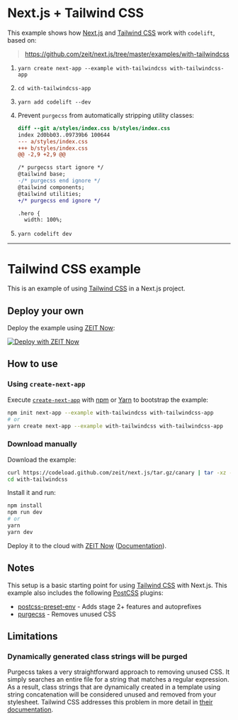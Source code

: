 # Next.js + Tailwind CSS

This example shows how [Next.js](https://github.com/zeit/next.js/tree/master) and [Tailwind CSS](https://tailwindcss.com/) work with `codelift`, based on:

> https://github.com/zeit/next.js/tree/master/examples/with-tailwindcss

1. `yarn create next-app --example with-tailwindcss with-tailwindcss-app`
1. `cd with-tailwindcss-app`
1. `yarn add codelift --dev`
1. Prevent `purgecss` from automatically stripping utility classes:

   ```diff
   diff --git a/styles/index.css b/styles/index.css
   index 2d0bb03..09739b6 100644
   --- a/styles/index.css
   +++ b/styles/index.css
   @@ -2,9 +2,9 @@

   /* purgecss start ignore */
   @tailwind base;
   -/* purgecss end ignore */
   @tailwind components;
   @tailwind utilities;
   +/* purgecss end ignore */

   .hero {
     width: 100%;
   ```

1. `yarn codelift dev`

---

# Tailwind CSS example

This is an example of using [Tailwind CSS](https://tailwindcss.com) in a Next.js project.

## Deploy your own

Deploy the example using [ZEIT Now](https://zeit.co/now):

[![Deploy with ZEIT Now](https://zeit.co/button)](https://zeit.co/import/project?template=https://github.com/zeit/next.js/tree/canary/examples/with-tailwindcss)

## How to use

### Using `create-next-app`

Execute [`create-next-app`](https://github.com/zeit/next.js/tree/canary/packages/create-next-app) with [npm](https://docs.npmjs.com/cli/init) or [Yarn](https://yarnpkg.com/lang/en/docs/cli/create/) to bootstrap the example:

```bash
npm init next-app --example with-tailwindcss with-tailwindcss-app
# or
yarn create next-app --example with-tailwindcss with-tailwindcss-app
```

### Download manually

Download the example:

```bash
curl https://codeload.github.com/zeit/next.js/tar.gz/canary | tar -xz --strip=2 next.js-canary/examples/with-tailwindcss
cd with-tailwindcss
```

Install it and run:

```bash
npm install
npm run dev
# or
yarn
yarn dev
```

Deploy it to the cloud with [ZEIT Now](https://zeit.co/import?filter=next.js&utm_source=github&utm_medium=readme&utm_campaign=next-example) ([Documentation](https://nextjs.org/docs/deployment)).

## Notes

This setup is a basic starting point for using [Tailwind CSS](https://tailwindcss.com) with Next.js. This example also includes the following [PostCSS](https://github.com/postcss/postcss) plugins:

- [postcss-preset-env](https://preset-env.cssdb.org/) - Adds stage 2+ features and autoprefixes
- [purgecss](https://github.com/FullHuman/purgecss) - Removes unused CSS

## Limitations

### Dynamically generated class strings will be purged

Purgecss takes a very straightforward approach to removing unused CSS. It simply searches an entire file for a string that matches a regular expression. As a result, class strings that are dynamically created in a template using string concatenation will be considered unused and removed from your stylesheet. Tailwind CSS addresses this problem in more detail in [their documentation](https://tailwindcss.com/docs/controlling-file-size#writing-purgeable-html).
